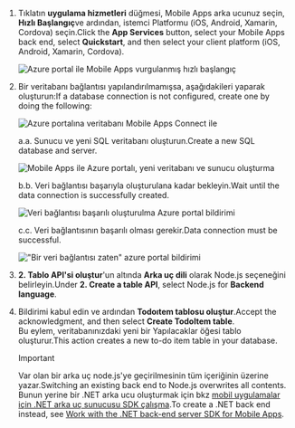 
1. <span data-ttu-id="0c053-101">Tıklatın **uygulama hizmetleri** düğmesi, Mobile Apps arka ucunuz seçin, **Hızlı Başlangıç**ve ardından, istemci Platformu (iOS, Android, Xamarin, Cordova) seçin.</span><span class="sxs-lookup"><span data-stu-id="0c053-101">Click the **App Services** button, select your Mobile Apps back end, select **Quickstart**, and then select your client platform (iOS, Android, Xamarin, Cordova).</span></span>

    ![Azure portal ile Mobile Apps vurgulanmış hızlı başlangıç][quickstart]

2. <span data-ttu-id="0c053-103">Bir veritabanı bağlantısı yapılandırılmamışsa, aşağıdakileri yaparak oluşturun:</span><span class="sxs-lookup"><span data-stu-id="0c053-103">If a database connection is not configured, create one by doing the following:</span></span>

    ![Azure portalına veritabanı Mobile Apps Connect ile][connect]

    <span data-ttu-id="0c053-105">a.</span><span class="sxs-lookup"><span data-stu-id="0c053-105">a.</span></span> <span data-ttu-id="0c053-106">Sunucu ve yeni SQL veritabanı oluşturun.</span><span class="sxs-lookup"><span data-stu-id="0c053-106">Create a new SQL database and server.</span></span>

    ![Mobile Apps ile Azure portalı, yeni veritabanı ve sunucu oluşturma][server]

    <span data-ttu-id="0c053-108">b.</span><span class="sxs-lookup"><span data-stu-id="0c053-108">b.</span></span> <span data-ttu-id="0c053-109">Veri bağlantısı başarıyla oluşturulana kadar bekleyin.</span><span class="sxs-lookup"><span data-stu-id="0c053-109">Wait until the data connection is successfully created.</span></span>

    ![Veri bağlantısı başarılı oluşturulma Azure portal bildirimi][notification]

    <span data-ttu-id="0c053-111">c.</span><span class="sxs-lookup"><span data-stu-id="0c053-111">c.</span></span> <span data-ttu-id="0c053-112">Veri bağlantısının başarılı olması gerekir.</span><span class="sxs-lookup"><span data-stu-id="0c053-112">Data connection must be successful.</span></span>

    !["Bir veri bağlantısı zaten" azure portal bildirimi][already-connection]

3. <span data-ttu-id="0c053-114">**2. Tablo API'si oluştur**'un altında **Arka uç dili** olarak Node.js seçeneğini belirleyin.</span><span class="sxs-lookup"><span data-stu-id="0c053-114">Under **2. Create a table API**, select Node.js for **Backend language**.</span></span> 
 
4. <span data-ttu-id="0c053-115">Bildirimi kabul edin ve ardından **Todoıtem tablosu oluştur**.</span><span class="sxs-lookup"><span data-stu-id="0c053-115">Accept the acknowledgment, and then select **Create TodoItem table**.</span></span>  
    <span data-ttu-id="0c053-116">Bu eylem, veritabanınızdaki yeni bir Yapılacaklar öğesi tablo oluşturur.</span><span class="sxs-lookup"><span data-stu-id="0c053-116">This action creates a new to-do item table in your database.</span></span> 

    >[!IMPORTANT]
    > <span data-ttu-id="0c053-117">Var olan bir arka uç node.js'ye geçirilmesinin tüm içeriğinin üzerine yazar.</span><span class="sxs-lookup"><span data-stu-id="0c053-117">Switching an existing back end to Node.js overwrites all contents.</span></span> <span data-ttu-id="0c053-118">Bunun yerine bir .NET arka ucu oluşturmak için bkz [mobil uygulamalar için .NET arka uç sunucusu SDK çalışma][instructions].</span><span class="sxs-lookup"><span data-stu-id="0c053-118">To create a .NET back end instead, see [Work with the .NET back-end server SDK for Mobile Apps][instructions].</span></span>

<!-- Images. -->
[quickstart]: ./media/app-service-mobile-configure-new-backend/quickstart.png
[connect]: ./media/app-service-mobile-configure-new-backend/connect-to-bd.png
[notification]: ./media/app-service-mobile-configure-new-backend/notification-data-connection-create.png
[server]: ./media/app-service-mobile-configure-new-backend/create-new-server.png
[already-connection]: ./media/app-service-mobile-configure-new-backend/already-connection.png

<!-- URLs -->
[instructions]: ../articles/app-service-mobile/app-service-mobile-dotnet-backend-how-to-use-server-sdk.md#create-app
